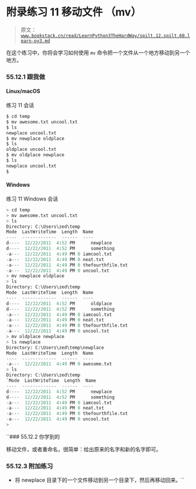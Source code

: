 # 附录练习 11 移动文件 （mv）

> 原文：[`www.bookstack.cn/read/LearnPython3TheHardWay/spilt.12.spilt.60.learn-py3.md`](https://www.bookstack.cn/read/LearnPython3TheHardWay/spilt.12.spilt.60.learn-py3.md)

在这个练习中，你将会学习如何使用 `mv` 命令把一个文件从一个地方移动到另一个地方。

### 55.12.1 跟我做

#### Linux/macOS

练习 11 会话

```py
$ cd temp
$ mv awesome.txt uncool.txt
$ ls
newplace uncool.txt
$ mv newplace oldplace
$ ls
oldplace uncool.txt
$ mv oldplace newplace
$ ls
newplace uncool.txt
$
```

#### Windows

练习 11 Windows 会话

```py
> cd temp
> mv awesome.txt uncool.txt
> ls
Directory: C:\Users\zed\temp
Mode  LastWriteTime  Length  Name
----  -------------  ------  ----
d----  12/22/2011  4:52 PM      newplace
d----  12/22/2011  4:52 PM      something
-a---  12/22/2011  4:49 PM 0 iamcool.txt
-a---  12/22/2011  4:49 PM 0 neat.txt
-a---  12/22/2011  4:49 PM 0 thefourthfile.txt
-a---  12/22/2011  4:49 PM 0 uncool.txt
> mv newplace oldplace
> ls
Directory: C:\Users\zed\temp
Mode  LastWriteTime  Length  Name
----  -------------  ------  ----
d----  12/22/2011  4:52 PM      oldplace
d----  12/22/2011  4:52 PM      something
-a---  12/22/2011  4:49 PM 0 iamcool.txt
-a---  12/22/2011  4:49 PM 0 neat.txt
-a---  12/22/2011  4:49 PM 0 thefourthfile.txt
-a---  12/22/2011  4:49 PM 0 uncool.txt
> mv oldplace newplace
> ls newplace
Directory: C:\Users\zed\temp\newplace
Mode  LastWriteTime  Length  Name
----  -------------  ------  ----
-a---  12/22/2011  4:49 PM 0 awesome.txt
> ls
Directory: C:\Users\zed\temp
`Mode  LastWriteTime  Length  Name
----  -------------  ------  ----
d----  12/22/2011  4:52 PM      newplace
d----  12/22/2011  4:52 PM      something
-a---  12/22/2011  4:49 PM 0 iamcool.txt
-a---  12/22/2011  4:49 PM 0 neat.txt
-a---  12/22/2011  4:49 PM 0 thefourthfile.txt
-a---  12/22/2011  4:49 PM 0 uncool.txt
>
```

 ``### 55.12.2 你学到的

移动文件，或者重命名，很简单：给出原来的名字和新的名字即可。

### 55.12.3 附加练习

*   将 newplace 目录下的一个文件移动到另一个目录下，然后再移动回来。``